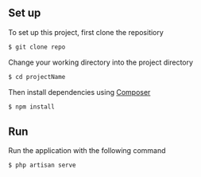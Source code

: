 
## Set up

To set up this project, first clone the repositiory

```bash
$ git clone repo
```

Change your working directory into the project directory

```bash
$ cd projectName
```

Then install dependencies using [Composer](https://getcomposer.org/doc/00-intro.md)

```bash
$ npm install
```


## Run

Run the application with the following command

```bash
$ php artisan serve
```
